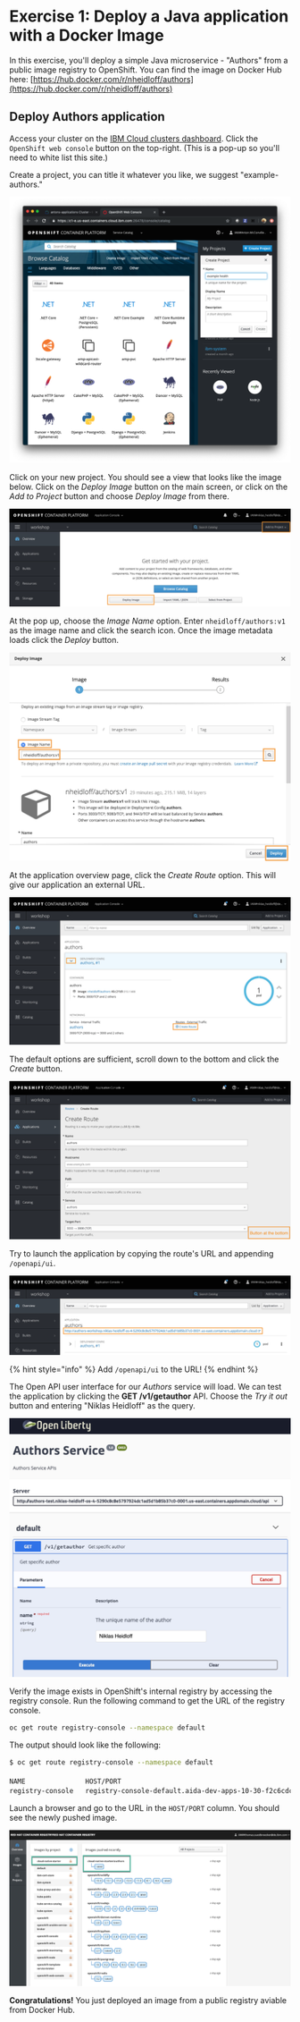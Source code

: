 # Exercise 1: Deploy a Java application with a Docker Image

In this exercise, you'll deploy a simple Java microservice - "Authors" from a public image registry to OpenShift. You can find the image on Docker Hub here: [https://hub.docker.com/r/nheidloff/authors](https://hub.docker.com/r/nheidloff/authors)

## Deploy Authors application

Access your cluster on the [IBM Cloud clusters dashboard](https://cloud.ibm.com/kubernetes/clusters). Click the `OpenShift web console` button on the top-right. (This is a pop-up so you'll need to white list this site.)

Create a project, you can title it whatever you like, we suggest "example-authors."

![Create Project](../.gitbook/assets/createproject.png)

Click on your new project. You should see a view that looks like the image below. Click on the *Deploy Image* button on the main screen, or click on the *Add to Project* button and choose *Deploy Image* from there.

![Click 'Deploy Image'](../.gitbook/assets/assets_-LtBxDkdPh1ZKmLAzW5v_-LtiA8xoR9evM5RpWqWE_-LtiGF9_KJN2mKkBlNku_image.png)

At the pop up, choose the *Image Name* option. Enter `nheidloff/authors:v1` as the image name and click the search icon. Once the image metadata loads click the *Deploy* button.

![Add image name](../.gitbook/assets/assets_-LtBxDkdPh1ZKmLAzW5v_-LtiA8xoR9evM5RpWqWE_-LtiGIGDIs2-4z0I2z0H_image.png)

At the application overview page, click the *Create Route* option. This will give our application an external URL.

![Create a route](../.gitbook/assets/assets_-LtBxDkdPh1ZKmLAzW5v_-LtiA8xoR9evM5RpWqWE_-LtiGPdbdT1F2RjVG_eK_image.png)

The default options are sufficient, scroll down to the bottom and click the *Create* button.

![Click Create](../.gitbook/assets/assets_-LtBxDkdPh1ZKmLAzW5v_-LtiA8xoR9evM5RpWqWE_-LtiGSVIhmj0Kn3iuPoC_image.png)

Try to launch the application by copying the route's URL and appending `/openapi/ui`.

![Copy the URL](../.gitbook/assets/assets_-LtBxDkdPh1ZKmLAzW5v_-LtiA8xoR9evM5RpWqWE_-LtiGVIO2z7C4sIM2eDq_image.png)

{% hint style="info" %}
Add `/openapi/ui` to the URL!
{% endhint %}

The Open API user interface for our *Authors* service will load. We can test the application by clicking the **GET /v1/getauthor** API. Choose the *Try it out* button and entering "Niklas Heidloff" as the query.

![Open the Open API UI](../.gitbook/assets/assets_-LtBxDkdPh1ZKmLAzW5v_-LtiA8xoR9evM5RpWqWE_-LtiGZZBOVOQDdQ5b-96_image.png)

Verify the image exists in OpenShift's internal registry by accessing the registry console. Run the following command to get the URL of the registry console.

```bash
oc get route registry-console --namespace default
```

The output should look like the following:

```bash
$ oc get route registry-console --namespace default

NAME               HOST/PORT                                                                                                                PATH      SERVICES           PORT               TERMINATION   WILDCARD
registry-console   registry-console-default.aida-dev-apps-10-30-f2c6cdc6801be85fd188b09d006f13e3-0001.us-south.containers.appdomain.cloud             registry-console   registry-console   passthrough   None
```

Launch a browser and go to the URL in the `HOST/PORT` column. You should see the newly pushed image.

![You should find the project you just pushed](../.gitbook/assets/assets_-LtBxDkdPh1ZKmLAzW5v_-LtiA8xoR9evM5RpWqWE_-LtiDXsgrfeJba1zTpo5_image.png)

**Congratulations!** You just deployed an image from a public registry aviable from Docker Hub.
